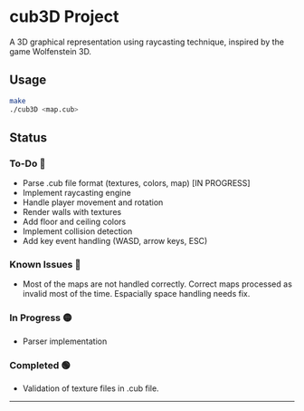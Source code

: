 


# cub3D Project

A 3D graphical representation using raycasting technique, inspired by the game Wolfenstein 3D.

## Usage

```bash
make
./cub3D <map.cub>
```

## Status

### To-Do 🔵
- Parse .cub file format (textures, colors, map) [IN PROGRESS]
- Implement raycasting engine
- Handle player movement and rotation
- Render walls with textures
- Add floor and ceiling colors
- Implement collision detection
- Add key event handling (WASD, arrow keys, ESC)

### Known Issues 🔴
- Most of the maps are not handled correctly. Correct maps processed as invalid most of the time. Espacially space handling needs fix.

### In Progress 🟡
- Parser implementation

### Completed 🟢
- Validation of texture files in .cub file.

---